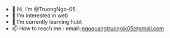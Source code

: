 - 👋 Hi, I’m @TruongNgo-05
- 👀 I’m interested in web
- 🌱 I’m currently learning hubt
- 📫 How to reach me : email:;ngoquangtruongjk05@gmail.com

<!---
TruongNgo-05/TruongNgo-05 is a ✨ special ✨ repository because its `README.md` (this file) appears on your GitHub profile.
You can click the Preview link to take a look at your changes.
--->

